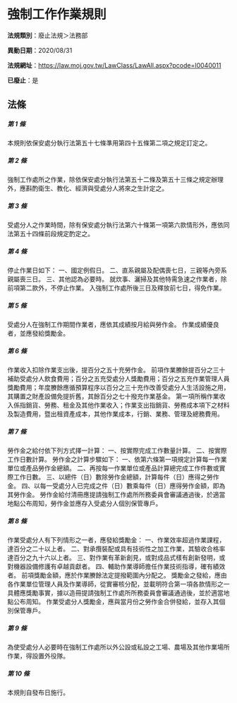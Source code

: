 # 強制工作作業規則

**法規類別**：廢止法規＞法務部

**異動日期**：2020/08/31  

**法規網址**：https://law.moj.gov.tw/LawClass/LawAll.aspx?pcode=I0040011

**已廢止**：是



## 法條
##### 第 1 條
本規則依保安處分執行法第五十七條準用第四十五條第二項之規定訂定之。

##### 第 2 條
強制工作處所之作業，除依保安處分執行法第五十二條及第五十三條之規定辦理外，應斟酌衛生、教化、經濟與受處分人將來之生計定之。

##### 第 3 條
受處分人之作業時間，除有保安處分執行法第六十條第一項第六款情形外，應依同法第五十四條前段規定酌定之。

##### 第 4 條
停止作業日如下：
一、國定例假日。
二、直系親屬及配偶喪七日，三親等內旁系親屬喪三日。
三、其他認為必要時。
就炊事、灑掃及其他特需急速之作業者，除前項第二款外，不停止作業。
入強制工作處所後三日及釋放前七日，得免作業。

##### 第 5 條
受處分人在強制工作期間作業者，應依其成績按月給與勞作金。
作業成績優良者，並應發給獎勵金。

##### 第 6 條
作業收入扣除作業支出後，提百分之五十充勞作金。
前項作業賸餘提百分之三十補助受處分人飲食費用；百分之五充受處分人獎勵費用；百分之五充作業管理人員獎勵費用；年度賸餘應循預算程序以百分之三十充作改善受處分人生活設施之用，其購置之財產設備免提折舊，其餘百分之七十撥充作業基金。
第一項所稱作業收入係指銷貨、勞務、租金及其他作業收入；作業支出指銷貨、勞務成本項下之材料及製造費用，暨出租資產成本，其他作業成本，行銷、業務、管理及總務費用。

##### 第 7 條
勞作金之給付依下列方式擇一計算：
一、按實際完成工作數量計算。
二、按實際工作日數計算。
勞作金之計算步驟如下：
一、依第六條第一項規定計算每一作業單位或產品勞作金總額。
二、再按每一作業單位或產品計算總完成工作件數或實際工作日數。
三、以總件（日）數除勞作金總額，計算每件（日）應得之勞作金。
四、以每一受處分人已完成之件（日）數乘每件（日）應得勞作金額，即為其勞作金。
勞作金給付清冊應提請強制工作處所所務委員會審議通過後，於適當地點公布周知，勞作金並應存入受處分人個別保管專戶。

##### 第 8 條
作業受處分人有下列情形之一者，應發給獎勵金：
一、作業效率超過作業課程，達百分之二十以上者。
二、對承攬裝配或具有技術性之加工作業，其驗收合格率達百分之九十六以上者。
三、對作業有革新創見，或對成品式樣有創新發明，或對機器設備修護有卓越貢獻者。
四、輔助作業導師擔任作業技術指導，確有績效者。
前項獎勵金額，應於作業賸餘法定提撥範圍內分配之。
獎勵金之發給，應由各作業單位管理人員及作業導師，從實審核分配，並載明符合第一項各款情形之一具體應獎勵事實，據以造冊提請強制工作處所所務委員會審議通過後，並於適當地點公布周知。
作業受處分人獎勵金，應與當月份之勞作金合併發給，並存入其個別保管專戶。

##### 第 9 條
為使受處分人必要時在強制工作處所以外公設或私設之工場、農場及其他作業場所作業，得設置外役隊。

##### 第 10 條
本規則自發布日施行。


